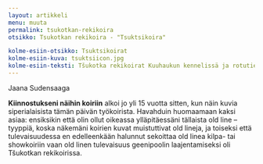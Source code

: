 ```yaml
---
layout: artikkeli
menu: muuta
permalink: tsukotkan-rekikoira
otsikko: Tsukotkan rekikoira - "Tsuktsikoira"

kolme-esiin-otsikko: Tsuktsikoirat
kolme-esiin-kuva: tsuktsiicon.jpg
kolme-esiin-teksti: Tšukotka rekikoirat Kuuhaukun kennelissä ja rotutietoa kantarodusta, alkuperäisistä Siperialaisista työkoirista.
---
```


Jaana Sudensaaga

**Kiinnostukseni näihin koiriin** alkoi jo yli 15 vuotta sitten, kun näin kuvia siperialaisista 
tämän päivän työkoirista. Havahduin huomaamaan kaksi asiaa: ensiksikin että olin ollut oikeassa ylläpitäessäni tällaista old line –tyyppiä, koska näkemäni koirien kuvat muistuttivat old lineja, ja toiseksi että tulevaisuudessa en edelleenkään halunnut sekoittaa old linea kilpa- tai showkoiriin vaan old linen tulevaisuus geenipoolin laajentamiseksi oli Tšukotkan rekikoirissa.
